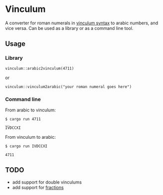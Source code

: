 # Vinculum
A converter for roman numerals in [vinculum syntax](https://en.wikipedia.org/wiki/Roman_numerals#Vinculum) to arabic numbers, and vice versa.
Can be used as a library or as a command line tool.

## Usage

### Library

`vinculum::arabic2vinculum(4711)`

or

`vinculum::vinculum2arabic("your roman numeral goes here")`


### Command line

From arabic to vinculum:

```
$ cargo run 4711

I̅V̅DCCXI
```
From vinculum to arabic:

```
$ cargo run I̅V̅DCCXI

4711
```

## TODO

* add support for double vinculums
* add support for [fractions](https://en.wikipedia.org/wiki/Roman_numerals#Vinculum)


